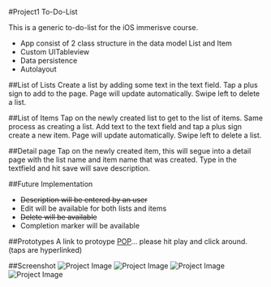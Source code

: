 #Project1 To-Do-List

This is a generic to-do-list for the iOS immerisve course.

* App consist of 2 class structure in the data model List and Item
* Custom UITableview
* Data persistence
* Autolayout 


##List of Lists
Create a list by adding some text in the text field.  Tap a plus sign to add to the page. Page will update automatically. Swipe left to delete a list.

##List of Items
Tap on the newly created list to get to the list of items. Same process as creating a list. Add text to the text field and tap a plus sign create a new item. Page will update automatically.  Swipe left to delete a list.

##Detail page
Tap on the newly created item, this will segue into a detail page with the list name and item name that was created.  Type in the textfield and hit save will save  description.

##Future Implementation
* <del>Description will be entered by an user</del>
* Edit will be available for both lists and items
* <del>Delete will be available</del>
* Completion marker will be available 

##Prototypes
A link to protoype <a href="https://popapp.in/w/projects/582b2b23645a914e5c43bf7f/mockups/582b2b3b5977f520205dcc71" target="_blank">POP</a>... please hit play and click around. (taps are hyperlinked)

##Screenshot
![Project Image](./images/main.png)
![Project Image](./images/list.png)
![Project Image](./images/item.png)
![Project Image](./images/detail.png)